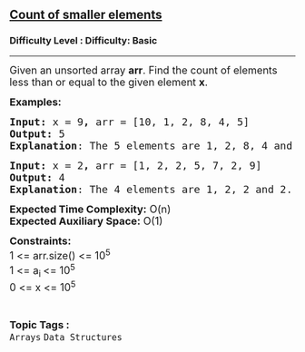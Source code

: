 <h2><a href="https://www.geeksforgeeks.org/problems/count-of-smaller-elements5947/1?page=3&category=Arrays,Strings&difficulty=Basic,Easy&sortBy=submissions">Count of smaller elements</a></h2><h3>Difficulty Level : Difficulty: Basic</h3><hr><div class="problems_problem_content__Xm_eO"><p><span style="font-size: 18px;">Given an unsorted array <strong>arr</strong>. Find the count of elements less than or equal to the given element <strong>x</strong>.</span></p>
<p><span style="font-size: 18px;"><strong>Examples:</strong></span></p>
<pre><span style="font-size: 18px;"><strong>Input: </strong>x = 9<strong>, </strong>arr = [</span><span style="font-size: 18px;">10, </span><span style="font-size: 18px;">1, 2, 8, 4, 5] 
<strong>Output: </strong>5<br><strong>Explanation</strong>: The 5 elements are 1, 2, 8, 4 and 5.<br></span></pre>
<pre><span style="font-size: 18px;"><strong>Input: </strong>x = 2<strong>, </strong>arr = [1, 2, 2, 5, 7, </span><span style="font-size: 18px;">2,</span><span style="font-size: 18px;"> 9] 
<strong>Output: </strong>4 </span><span style="font-size: 18px;"><br><strong>Explanation</strong>: The 4 elements are 1, 2, 2 and 2.</span></pre>
<p><span style="font-size: 18px;"><strong>Expected Time Complexity:</strong> O(n)<br><strong>Expected Auxiliary Space:</strong> O(1)</span></p>
<p><span style="font-size: 18px;"><strong>Constraints:</strong><br>1 &lt;= arr.size() &lt;= 10<sup>5<br></sup>1 &lt;= a<sub>i </sub>&lt;= 10<sup>5<br></sup>0 &lt;= x &lt;= 10<sup>5</sup></span></p></div><br><p><span style=font-size:18px><strong>Topic Tags : </strong><br><code>Arrays</code>&nbsp;<code>Data Structures</code>&nbsp;